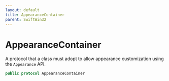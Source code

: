 ```yaml
---
layout: default
title: AppearanceContainer
parent: SwiftWin32
---
```

# AppearanceContainer

A protocol that a class must adopt to allow appearance customization using
the `Appearance` API.

``` swift
public protocol AppearanceContainer 
```
